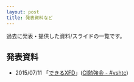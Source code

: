 ```yaml
---
layout: post
title: 発表資料など
---
```


過去に発表・提供した資料/スライドの一覧です。

## 発表資料

+ 2015/07/11 「[できるXFD](./2015-07-11-i-can-xfd/)」([CI勉強会 - #vshtc](https://vshtc.doorkeeper.jp/events/26853))
